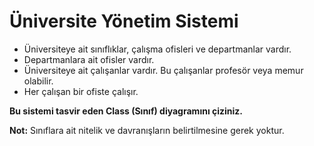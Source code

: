 # Üniversite Yönetim Sistemi

* Üniversiteye ait sınıflıklar, çalışma ofisleri ve departmanlar vardır.
* Departmanlara ait ofisler vardır.
* Üniversiteye ait çalışanlar vardır. Bu çalışanlar profesör veya memur olabilir.
* Her çalışan bir ofiste çalışır.

**Bu sistemi tasvir eden Class (Sınıf) diyagramını çiziniz.**

**Not:** Sınıflara ait nitelik ve davranışların belirtilmesine gerek yoktur.